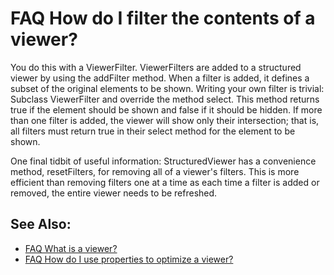 

FAQ How do I filter the contents of a viewer?
=============================================

You do this with a ViewerFilter. ViewerFilters are added to a structured viewer by using the addFilter method. When a filter is added, it defines a subset of the original elements to be shown. Writing your own filter is trivial: Subclass ViewerFilter and override the method select. This method returns true if the element should be shown and false if it should be hidden. If more than one filter is added, the viewer will show only their intersection; that is, all filters must return true in their select method for the element to be shown.

One final tidbit of useful information: StructuredViewer has a convenience method, resetFilters, for removing all of a viewer's filters. This is more efficient than removing filters one at a time as each time a filter is added or removed, the entire viewer needs to be refreshed.

See Also:
---------

*   [FAQ What is a viewer?](./FAQ_What_is_a_viewer.md "FAQ What is a viewer?")
*   [FAQ How do I use properties to optimize a viewer?](./FAQ_How_do_I_use_properties_to_optimize_a_viewer.md "FAQ How do I use properties to optimize a viewer?")

